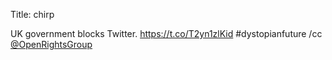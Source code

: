Title: chirp

UK government blocks Twitter. <a href="https://t.co/T2yn1zlKid">https://t.co/T2yn1zlKid</a> #dystopianfuture /cc <a href="http://twitter.com/OpenRightsGroup">@OpenRightsGroup</a>
